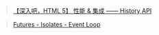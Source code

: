 > [【深入吧，HTML 5】 性能 & 集成 —— History API](https://juejin.im/post/5c5313905188257a4a7fbeab)

> [Futures - Isolates - Event Loop](https://www.didierboelens.com/2019/01/futures---isolates---event-loop/)